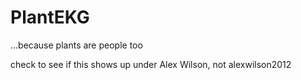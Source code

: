 PlantEKG
========

...because plants are people too

check to see if this shows up under Alex Wilson, not alexwilson2012

